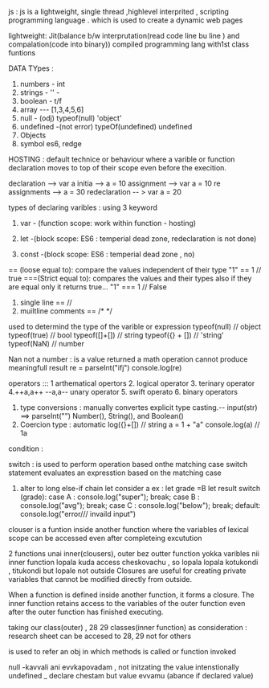 js : js is a lightweight, single thread ,highlevel interprited , scripting programming language . which is used to create a dynamic web pages

lightweight: Jit(balance b/w interprutation(read code line bu line ) and compalation(code into binary)) compiled programming lang with1st class funtions

DATA TYpes :
1. numbers - int
2. strings - '' -  
3. boolean - t/f
4. array --- [1,3,4,5,6]
5.  null - (odj)
    typeof(null)
    'object'
6. undefined -(not error)
    typeOf(undefined)
    undefined
7. Objects
8. symbol es6, redge

HOSTING : default technice or behaviour where a varible or function declaration moves to top of their scope even before the execition.

declaration --> var a
initia --> a = 10
assignment --> var a = 10 
re assignments -->   a = 30
 redeclaration -- > var a = 20

types of declaring varibles : using 3 keyword
1. var - (function scope: work within function - hosting)

2. let -(block scope: ES6 : temperial dead zone, redeclaration is not done)

2. const -(block scope: ES6 : temperial dead zone , no)

<!-- ==  or === -->
== (loose equal to): compare the values independent of their type "1" == 1 // true
===(Strict equal to): compares the values and their types also if they are equal only it returns true... "1" === 1 // False

<!-- comments in js -->
1. single line  == //
2. muiltline comments == /*    */

<!-- typeof()-->
used to determind the type of the varible or expression 
typeof(null) // object
typeof(true) // bool
typeof([]+[]) // string
typeof({} + []) // 'string'
typeof(NaN) // number

Nan not a number : is a value returned a math operation cannot produce meaningfull result
re = parseInt("ifj")
console.log(re)

operators :::
1 arthematical opertors
2. logical operator
3. terinary operator
4.++a,a++ --a,a-- unary operator
5. swift operato
6. binary operators

1. type conversions : manually convertes
    explicit type casting.-- input(str) ==> parseInt("")
    Number(), String(), and Boolean()
2.  Coercion type : automatic log({}+[]) // string
a = 1 + "a"
console.log(a) // 1a

condition : 

switch : is used to perform operation based onthe matching case
switch statement evaluates an expresstion based on the matching case

1. alter to long else-if chain
let consider a ex :
let grade =B
let result 
switch (grade):
    case A :
        console.log("super");
        break;
    case B :
        console.log("avg");
        break;
    case C :
        console.log("below");
        break;
    default:
        console.log("error/// invaild input")

<!-- Clousers -->

clouser is a funtion inside another function where the variables of lexical scope can be accessed even after completeing excutution

2 functions unai inner(clousers), outer bez outter function yokka varibles nii inner function lopala kuda access cheskovachu , so lopala lopala kotukondi , titukondi but lopale not outside 
Closures are useful for creating private variables that cannot be modified directly from outside.

When a function is defined inside another function, it forms a closure. The inner function retains access to the variables of the outer function even after the outer function has finished executing.

taking our class(outer) , 28 29 classes(inner function) as consideration :
research sheet can be accesed to 28, 29 not for others

<!-- this keyword -->
is used to refer an obj in which methods is called or function invoked

<!-- null and undefined -->
null -kavvali ani evvkapovadam , not initzating the value intenstionally 
undefined _ declare chestam but value evvamu (abance if declared value)








